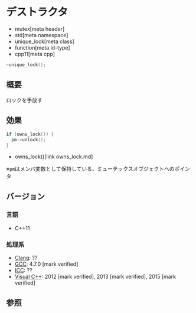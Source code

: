 # デストラクタ
* mutex[meta header]
* std[meta namespace]
* unique_lock[meta class]
* function[meta id-type]
* cpp11[meta cpp]

```cpp
~unique_lock();
```

## 概要
ロックを手放す


## 効果
```cpp
if (owns_lock()) {
  pm->unlock();
}
```
* owns_lock()[link owns_lock.md]

※`pm`はメンバ変数として保持している、ミューテックスオブジェクトへのポインタ


## バージョン
### 言語
- C++11

### 処理系
- [Clang](/implementation.md#clang): ??
- [GCC](/implementation.md#gcc): 4.7.0 [mark verified]
- [ICC](/implementation.md#icc): ??
- [Visual C++](/implementation.md#visual_cpp): 2012 [mark verified], 2013 [mark verified], 2015 [mark verified]


## 参照



